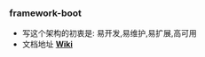 ### framework-boot
- 写这个架构的初衷是: 易开发,易维护,易扩展,高可用
- 文档地址 **[Wiki](https://gitee.com/sesamekim/framework-boot/wikis/pages)**

